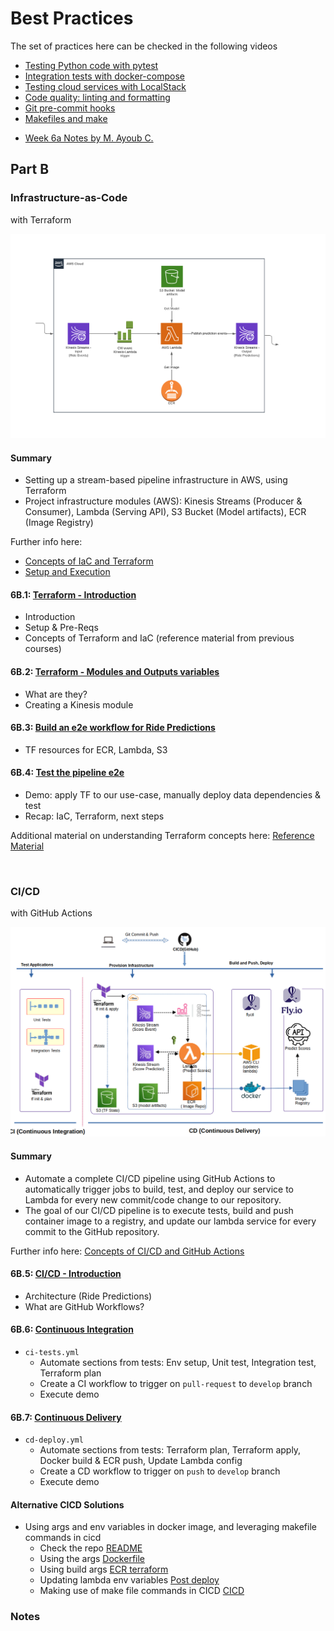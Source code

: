 # Best Practices

The set of practices here can be checked in the following videos

- [Testing Python code with pytest](https://www.youtube.com/watch?v=CJp1eFQP5nk&list=PL3MmuxUbc_hIUISrluw_A7wDSmfOhErJK)
- [Integration tests with docker-compose](https://www.youtube.com/watch?v=lBX0Gl7Z1ck&list=PL3MmuxUbc_hIUISrluw_A7wDSmfOhErJK)
- [Testing cloud services with LocalStack](https://www.youtube.com/watch?v=9yMO86SYvuI&list=PL3MmuxUbc_hIUISrluw_A7wDSmfOhErJK)
- [Code quality: linting and formatting](https://www.youtube.com/watch?v=uImvWE-iSDQ&list=PL3MmuxUbc_hIUISrluw_A7wDSmfOhErJK)
- [Git pre-commit hooks](https://www.youtube.com/watch?v=lmMZ7Axk2T8&list=PL3MmuxUbc_hIUISrluw_A7wDSmfOhErJK)
- [Makefiles and make](https://www.youtube.com/watch?v=F6DZdvbRZQQ&list=PL3MmuxUbc_hIUISrluw_A7wDSmfOhErJK)

* [Week 6a Notes by M. Ayoub C.](https://gist.github.com/Qfl3x/267d4cff36b58de67b4e33ca3fc9983f)


## Part B

### Infrastructure-as-Code
with Terraform 

![image](AWS-stream-pipeline.png)

#### Summary
* Setting up a stream-based pipeline infrastructure in AWS, using Terraform
* Project infrastructure modules (AWS): Kinesis Streams (Producer & Consumer), Lambda (Serving API), S3 Bucket (Model artifacts), ECR (Image Registry)

Further info here:
* [Concepts of IaC and Terraform](docs.md#concepts-of-iac-and-terraform)
* [Setup and Execution](https://github.com/DataTalksClub/mlops-zoomcamp/tree/main/06-best-practices/code#iac)

#### 6B.1: [Terraform - Introduction](https://www.youtube.com/watch?v=zRcLgT7Qnio&list=PL3MmuxUbc_hIUISrluw_A7wDSmfOhErJK&index=48)

* Introduction
* Setup & Pre-Reqs
* Concepts of Terraform and IaC (reference material from previous courses)

#### 6B.2: [Terraform - Modules and Outputs variables](https://www.youtube.com/watch?v=-6scXrFcPNk&list=PL3MmuxUbc_hIUISrluw_A7wDSmfOhErJK&index=49)

* What are they?
* Creating a Kinesis module

#### 6B.3: [Build an e2e workflow for Ride Predictions](https://www.youtube.com/watch?v=JVydd1K6R7M&list=PL3MmuxUbc_hIUISrluw_A7wDSmfOhErJK&index=50)

* TF resources for ECR, Lambda, S3

#### 6B.4: [Test the pipeline e2e](https://www.youtube.com/watch?v=YWao0rnqVoI&list=PL3MmuxUbc_hIUISrluw_A7wDSmfOhErJK&index=51)

* Demo: apply TF to our use-case, manually deploy data dependencies & test
* Recap: IaC, Terraform, next steps

Additional material on understanding Terraform concepts here: [Reference Material](docs.md#concepts-of-iac-and-terraform)

<br>

### CI/CD
with GitHub Actions

![image](/docs/image/rcss.png)

#### Summary

* Automate a complete CI/CD pipeline using GitHub Actions to automatically trigger jobs 
to build, test, and deploy our service to Lambda for every new commit/code change to our repository.
* The goal of our CI/CD pipeline is to execute tests, build and push container image to a registry,
and update our lambda service for every commit to the GitHub repository.

Further info here: [Concepts of CI/CD and GitHub Actions](docs.md#concepts-of-ci-cd-and-github-actions)


#### 6B.5: [CI/CD - Introduction](https://www.youtube.com/watch?v=OMwwZ0Z_cdk&list=PL3MmuxUbc_hIUISrluw_A7wDSmfOhErJK&index=52)

* Architecture (Ride Predictions)
* What are GitHub Workflows?

#### 6B.6: [Continuous Integration](https://www.youtube.com/watch?v=xkTWF9c33mU&list=PL3MmuxUbc_hIUISrluw_A7wDSmfOhErJK&index=53)



* `ci-tests.yml`
    * Automate sections from tests: Env setup, Unit test, Integration test, Terraform plan
    * Create a CI workflow to trigger on `pull-request` to `develop` branch
    * Execute demo

#### 6B.7: [Continuous Delivery](https://www.youtube.com/watch?v=jCNxqXCKh2s&list=PL3MmuxUbc_hIUISrluw_A7wDSmfOhErJK&index=54)

* `cd-deploy.yml`
    * Automate sections from tests: Terraform plan, Terraform apply, Docker build & ECR push, Update Lambda config
    * Create a CD workflow to trigger on `push` to `develop` branch
    * Execute demo

#### Alternative CICD Solutions

* Using args and env variables in docker image, and leveraging makefile commands in cicd
    * Check the repo [README](https://github.com/Nakulbajaj101/mlops-zoomcamp/blob/main/06-best-practices/code-practice/README.md)
    * Using the args [Dockerfile](https://github.com/Nakulbajaj101/mlops-zoomcamp/blob/main/06-best-practices/code-practice/Dockerfile)
    * Using build args [ECR terraform](https://github.com/Nakulbajaj101/mlops-zoomcamp/blob/main/06-best-practices/code-practice/deploy/modules/ecr/main.tf)
    * Updating lambda env variables [Post deploy](https://github.com/Nakulbajaj101/mlops-zoomcamp/blob/main/06-best-practices/code-practice/deploy/run_apply_local.sh)
    * Making use of make file commands in CICD [CICD](https://github.com/Nakulbajaj101/mlops-zoomcamp/tree/main/.github/workflows)

### Notes


